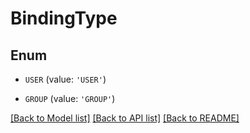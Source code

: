 # BindingType


## Enum

* `USER` (value: `'USER'`)

* `GROUP` (value: `'GROUP'`)

[[Back to Model list]](../README.md#documentation-for-models) [[Back to API list]](../README.md#documentation-for-api-endpoints) [[Back to README]](../README.md)


